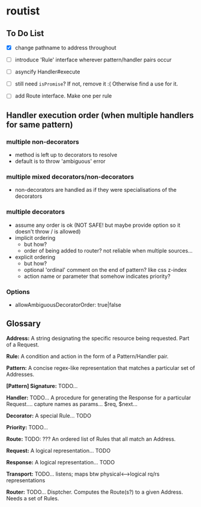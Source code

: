 # routist

## To Do List

- [x] change pathname to address throughout
- [ ] introduce 'Rule' interface wherever pattern/handler pairs occur
- [ ] asyncify Handler#execute
- [ ] still need `isPromise`? If not, remove it :( Otherwise find a use for it.
- [ ] add Route interface. Make one per rule


## Handler execution order (when multiple handlers for same pattern)
### multiple non-decorators
- method is left up to decorators to resolve
- default is to throw 'ambiguous' error

### multiple mixed decorators/non-decorators
- non-decorators are handled as if they were specialisations of the decorators

### multiple decorators
- assume any order is ok (NOT SAFE! but maybe provide option so it doesn't throw / is allowed)
- implicit ordering
  - but how?
  - order of being added to router? not reliable when multiple sources...
- explicit ordering
  - but how?
  - optional 'ordinal' comment on the end of pattern? like css z-index
  - action name or parameter that somehow indicates priority?


### Options
- allowAmbiguousDecoratorOrder: true|false




## Glossary

**Address:** A string designating the specific resource being requested. Part of a Request.

**Rule:** A condition and action in the form of a Pattern/Handler pair.

**Pattern:** A concise regex-like representation that matches a particular set of Addresses.

**[Pattern] Signature:** TODO...

**Handler:** TODO... A procedure for generating the Response for a particular Request.... capture names as params... $req, $next...

**Decorator:** A special Rule... TODO

**Priority:** TODO...

**Route:** TODO: ??? An ordered list of Rules that all match an Address.

**Request:** A logical representation... TODO

**Response:** A logical representation... TODO

**Transport:** TODO... listens; maps btw physical<-->logical rq/rs representations

**Router:** TODO... Disptcher. Computes the Route(s?) to a given Address. Needs a set of Rules.
